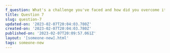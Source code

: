 ```yaml
---
f_question: What's a challenge you've faced and how did you overcome it?
title: Question 7
slug: question-7
updated-on: '2023-02-07T20:04:03.780Z'
created-on: '2023-02-07T20:04:03.780Z'
published-on: '2023-02-07T20:09:57.061Z'
layout: '[someone-new].html'
tags: someone-new
---
```



